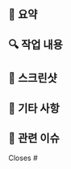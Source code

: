 ## 📝 요약

<!-- PR의 목적과 간단한 설명을 적어주세요. -->


## 🔍 작업 내용

<!--
작업한 내용을 정리해서 작성해주세요.
예시:
1. UI 구성: 로그인 페이지 마크업 및 스타일링
2. API 연동: 로그인 요청 및 응답 처리
⚠️주의사항
- 로그아웃 기능이 아직 구현되지 않았습니다.
-->


## 📸 스크린샷

<!-- 변경 사항이 UI와 관련이 있다면 스크린샷을 추가해 주세요. -->


## 📝 기타 사항

<!-- PR과 관련된 기타 사항이 있다면 적어주세요. -->


## 🔗 관련 이슈

<!-- 예: Closes #123 -->

Closes #
